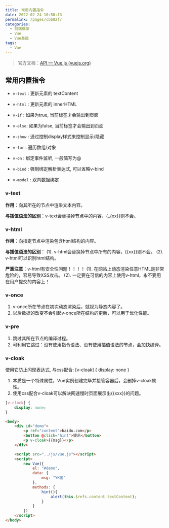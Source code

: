 ```yaml
---
title: 常用内置指令
date: 2022-02-24 10:50:13
permalink: /pages/cbb02f/
categories:
  - 前端框架
  - Vue
  - Vue基础
tags:
  - Vue
---
```

> 官方文档：[API — Vue.js (vuejs.org)](https://cn.vuejs.org/v2/api/#指令)

<!-- more -->

## 常用内置指令

- `v-text` : 更新元素的 textContent

- `v-html` : 更新元素的 innerHTML

- `v-if` : 如果为true, 当前标签才会输出到页面

- `v-else`: 如果为false, 当前标签才会输出到页面

- `v-show` : 通过控制display样式来控制显示/隐藏

- `v-for` : 遍历数组/对象

- `v-on` : 绑定事件监听, 一般简写为@

- `v-bind` : 强制绑定解析表达式, 可以省略v-bind

- `v-model` : 双向数据绑定

### v-text

**作用**：向其所在的节点中渲染文本内容。

**与插值语法的区别**：v-text会替换掉节点中的内容，{_{xx}}则不会。

### v-html

**作用**：向指定节点中渲染包含html结构的内容。

**与插值语法的区别**： (1). v-html会替换掉节点中所有的内容，{{xx}}则不会。 (2). v-html可以识别html结构。

**严重注意**：v-html有安全性问题！！！！ (1). 在网站上动态渲染任意HTML是非常危险的，容易导致XSS攻击。 (2). 一定要在可信的内容上使用v-html，永不要用在用户提交的内容上！

### v-once

1. v-once所在节点在初次动态渲染后，就视为静态内容了。
2. 以后数据的改变不会引起v-once所在结构的更新，可以用于优化性能。

### v-pre

1. 跳过其所在节点的编译过程。
2. 可利用它跳过：没有使用指令语法、没有使用插值语法的节点，会加快编译。

### v-cloak

使用它防止闪现表达式, 与css配合: [v-cloak] { display: none }

1. 本质是一个特殊属性，Vue实例创建完毕并接管容器后，会删掉v-cloak属性。
2. 使用css配合v-cloak可以解决网速慢时页面展示出{{xxx}}的问题。

```css
[v-clock] {
	display: none;
}
```

```html
<body>
    <div id="demo">
        <p ref="content">baidu.com</p>
        <button @click="hint">提示</button>
        <p v-cloak>{{msg}}</p>
    </div>

    <script src="../js/vue.js"></script>
    <script>
        new Vue({
            el: "#demo",
            data: {
                msg: "YK菌"
            },
            methods: {
                hint(){
                    alert(this.$refs.content.textContent);
                }
            }
        })
    </script>
</body>
```

